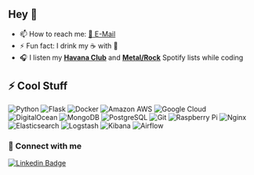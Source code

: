 ## Hey 👋

<!--- 🔭 I’m currently developing an API project
🌱 I’m currently learning more about AWS Lambda & API Gateway -->
- 📫 How to reach me: [📧 E-Mail](mailto:admin@metinakin.net)
- ⚡ Fun fact: I drink my ☕ with 🍫
- 🎧 I listen my [**Havana Club**](https://open.spotify.com/playlist/398mibXwWmr3nXMcCf1OOP?si=5f492f00d24d422a) and [**Metal/Rock**](https://open.spotify.com/playlist/0BO7n1RLSErxb4YmXSBurQ?si=457f25ac7fb24434) Spotify lists while coding

<!--
**akinmetin/akinmetin** is a ✨ _special_ ✨ repository because its `README.md` (this file) appears on your GitHub profile.

Here are some ideas to get you started:

- 🔭 I’m currently working on ...
- 🌱 I’m currently learning ...
- 👯 I’m looking to collaborate on ...
- 🤔 I’m looking for help with ...
- 💬 Ask me about ...
- 📫 How to reach me: ...
- 😄 Pronouns: ...
- ⚡ Fun fact: ...
github profile readme examples
-->

## ⚡ Cool Stuff

![Python](https://img.shields.io/badge/-Python-ffc53d?style=flat-square&logo=Python)
![Flask](https://img.shields.io/badge/-Flask-1BC47C?style=flat-square&logo=flask)
![Docker](https://img.shields.io/badge/-Docker-69c0ff?style=flat-square&logo=docker)
![Amazon AWS](https://img.shields.io/badge/Amazon%20Web%20Services-faad14?style=flat-square&logo=amazon-aws)
![Google Cloud](https://img.shields.io/badge/Google%20Cloud-7cb305?style=flat-square&logo=google-cloud)
![DigitalOcean](https://img.shields.io/badge/-DigitalOcean-darkblue?style=flat-square&logo=digitalocean)
![MongoDB](https://img.shields.io/badge/-MongoDB-black?style=flat-square&logo=mongodb)
![PostgreSQL](https://img.shields.io/badge/-PostgreSQL-336791?style=flat-square&logo=postgresql)
![Git](https://img.shields.io/badge/-Git-black?style=flat-square&logo=git)
![Raspberry Pi](https://img.shields.io/badge/-Raspberry%20Pi-C51A4A?style=flat-square&logo=Raspberry-Pi)
![Nginx](https://img.shields.io/badge/-Nginx-success?style=flat-square&logo=nginx)
![Elasticsearch](https://img.shields.io/badge/-Elasticsearch-yellow?style=flat-square&logo=elastic)
![Logstash](https://img.shields.io/badge/-Logstash-orange?style=flat-square&logo=logstash)
![Kibana](https://img.shields.io/badge/-Kibana-blueviolet?style=flat-square&logo=kibana)
![Airflow](https://img.shields.io/badge/-Airflow-F85D3C?logoColor=white&style=flat-square&logo=apacheairflow)
<!--
![JavaScript](https://img.shields.io/badge/-JavaScript-black?style=flat-square&logo=javascript)
![React](https://img.shields.io/badge/-React-black?style=flat-square&logo=react)
-->
### 🤝 Connect with me

[![Linkedin Badge](https://img.shields.io/badge/-metinakin-blue?style=flat-square&logo=Linkedin&logoColor=white&link=https://www.linkedin.com/in/metin-akin/)](https://www.linkedin.com/in/metin-akin/)
